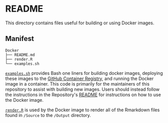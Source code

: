 # README

This directory contains files useful for building or using Docker images.

## Manifest

```
Docker
├── README.md
├── render.R
└── examples.sh
```

[`examples.sh`](examples.sh) provides Bash one liners for building docker images,
deploying these images to the
[GitHub Container Registry](https://docs.github.com/en/packages/working-with-a-github-packages-registry/working-with-the-container-registry),
and running the Docker image in a container. This code is primarily for
the maintainers of this repository to assist with building new images. Users
should instead follow the instructions in the Repository's
[README](../README.md) for instructions on how to use the Docker image.   

[`render.R`](render.R) is used by the Docker image to render all of the
Rmarkdown files found in `/Source` to the `/Output` directory. 
